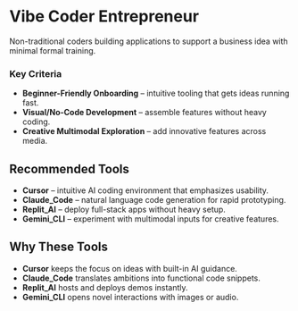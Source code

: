 # Vibe Coder Entrepreneur

Non-traditional coders building applications to support a business idea with minimal formal training.

### Key Criteria
- **Beginner-Friendly Onboarding** – intuitive tooling that gets ideas running fast.
- **Visual/No-Code Development** – assemble features without heavy coding.
- **Creative Multimodal Exploration** – add innovative features across media.

## Recommended Tools
- **Cursor** – intuitive AI coding environment that emphasizes usability.
- **Claude_Code** – natural language code generation for rapid prototyping.
- **Replit_AI** – deploy full-stack apps without heavy setup.
- **Gemini_CLI** – experiment with multimodal inputs for creative features.

## Why These Tools
- **Cursor** keeps the focus on ideas with built-in AI guidance.
- **Claude_Code** translates ambitions into functional code snippets.
- **Replit_AI** hosts and deploys demos instantly.
- **Gemini_CLI** opens novel interactions with images or audio.
